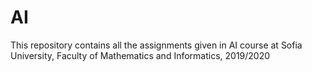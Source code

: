 # AI
This repository contains all the assignments given in AI course at Sofia University, Faculty of Mathematics and Informatics, 2019/2020

